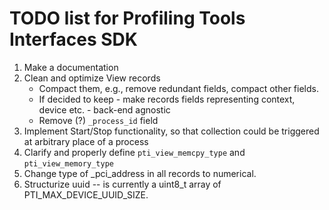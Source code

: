# TODO list for Profiling Tools Interfaces SDK

1. Make a documentation
2. Clean and optimize View records
    - Compact them, e.g., remove redundant fields, compact other fields.
    - If decided to keep - make records fields representing context, device etc. - back-end agnostic
    - Remove (?) `_process_id` field
3. Implement Start/Stop functionality, so that collection could be triggered at arbitrary place of
a process
4. Clarify and properly define `pti_view_memcpy_type` and `pti_view_memory_type`
5. Change type of _pci_address in all records to numerical.
6. Structurize uuid -- is currently a uint8_t array of PTI_MAX_DEVICE_UUID_SIZE.

